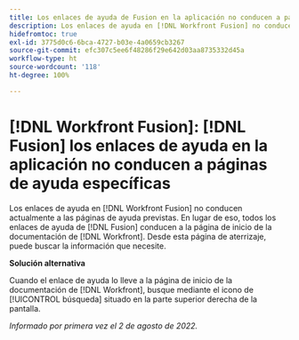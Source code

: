 ```yaml
---
title: Los enlaces de ayuda de Fusion en la aplicación no conducen a páginas de ayuda específicas
description: Los enlaces de ayuda en [!DNL Workfront Fusion] no conducen actualmente a las páginas de ayuda previstas. En lugar de eso, todos los enlaces de ayuda de Fusion conducen a la página de inicio de la documentación de Workfront. Desde esta página de aterrizaje, puede buscar la información que necesite.
hidefromtoc: true
exl-id: 3775d0c6-6bca-4727-b03e-4a0659cb3267
source-git-commit: efc307c5ee6f48286f29e642d03aa8735332d45a
workflow-type: ht
source-wordcount: '118'
ht-degree: 100%

---
```


# [!DNL Workfront Fusion]: [!DNL Fusion] los enlaces de ayuda en la aplicación no conducen a páginas de ayuda específicas

Los enlaces de ayuda en [!DNL Workfront Fusion] no conducen actualmente a las páginas de ayuda previstas. En lugar de eso, todos los enlaces de ayuda de [!DNL Fusion] conducen a la página de inicio de la documentación de [!DNL Workfront]. Desde esta página de aterrizaje, puede buscar la información que necesite.

**Solución alternativa**

Cuando el enlace de ayuda lo lleve a la página de inicio de la documentación de [!DNL Workfront], busque mediante el icono de [!UICONTROL búsqueda] situado en la parte superior derecha de la pantalla.

_Informado por primera vez el 2 de agosto de 2022._
